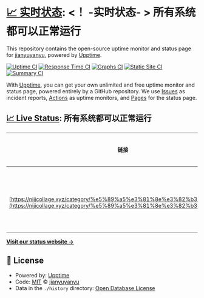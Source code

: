 # [📈 实时状态](https://nijicollage.xyz/category/%e5%89%a5%e3%81%8e%e3%82%b3%e3%83%a9/): <！ -实时状态- > **所有系统都可以正常运行**

This repository contains the open-source uptime monitor and status page for [jianyuyanyu](https://nijicollage.xyz/category/%e5%89%a5%e3%81%8e%e3%82%b3%e3%83%a9/), powered by [Upptime](https://github.com/upptime/upptime).

[![Uptime CI](https://github.com/jianyuyanyu/upptime/workflows/Uptime%20CI/badge.svg)](https://github.com/jianyuyanyu/upptime/actions?query=workflow%3A%22Uptime+CI%22)
[![Response Time CI](https://github.com/jianyuyanyu/upptime/workflows/Response%20Time%20CI/badge.svg)](https://github.com/jianyuyanyu/upptime/actions?query=workflow%3A%22Response+Time+CI%22)
[![Graphs CI](https://github.com/jianyuyanyu/upptime/workflows/Graphs%20CI/badge.svg)](https://github.com/jianyuyanyu/upptime/actions?query=workflow%3A%22Graphs+CI%22)
[![Static Site CI](https://github.com/jianyuyanyu/upptime/workflows/Static%20Site%20CI/badge.svg)](https://github.com/jianyuyanyu/upptime/actions?query=workflow%3A%22Static+Site+CI%22)
[![Summary CI](https://github.com/jianyuyanyu/upptime/workflows/Summary%20CI/badge.svg)](https://github.com/jianyuyanyu/upptime/actions?query=workflow%3A%22Summary+CI%22)

With [Upptime](https://upptime.js.org), you can get your own unlimited and free uptime monitor and status page, powered entirely by a GitHub repository. We use [Issues](https://github.com/jianyuyanyu/upptime/issues) as incident reports, [Actions](https://github.com/jianyuyanyu/upptime/actions) as uptime monitors, and [Pages](https://nijicollage.xyz/category/%e5%89%a5%e3%81%8e%e3%82%b3%e3%83%a9/) for the status page.

## [📈 Live Status](https://demo.upptime.js.org): <!--live status--> **所有系统都可以正常运行**

<!--start: status pages-->
<!-- This summary is generated by Upptime (https://github.com/upptime/upptime) -->
<!-- Do not edit this manually, your changes will be overwritten -->
<!-- prettier-ignore -->
| 链接 | 状态 | 历史 | 响应时间 | 正常运行时间 |
| --- | ------ | ------- | ------------- | ------ |
| <img alt="" src="https://icons.duckduckgo.com/ip3/nijicollage.xyz.ico" height="13"> [https://nijicollage.xyz/category/%e5%89%a5%e3%81%8e%e3%82%b3%e3%83%a9/](https://nijicollage.xyz/category/%e5%89%a5%e3%81%8e%e3%82%b3%e3%83%a9/) | 🟩 正常运行 | [https-nijicollage-xyz-category-e5-89-a5-e3-81-8e-e3-82-b3-e3-83-a9.yml](https://github.com/jianyuyanyu/upptime/commits/HEAD/history/https-nijicollage-xyz-category-e5-89-a5-e3-81-8e-e3-82-b3-e3-83-a9.yml) | <details><summary><img alt="响应时间图像" src="./graphs/https-nijicollage-xyz-category-e5-89-a5-e3-81-8e-e3-82-b3-e3-83-a9/response-time-week.png" height="20"> 678毫秒</summary><br><a href="https://nijicollage.xyz/category/%e5%89%a5%e3%81%8e%e3%82%b3%e3%83%a9//history/https-nijicollage-xyz-category-e5-89-a5-e3-81-8e-e3-82-b3-e3-83-a9"><img alt="响应时间 797" src="https://img.shields.io/endpoint?url=https%3A%2F%2Fraw.githubusercontent.com%2Fjianyuyanyu%2Fupptime%2FHEAD%2Fapi%2Fhttps-nijicollage-xyz-category-e5-89-a5-e3-81-8e-e3-82-b3-e3-83-a9%2Fresponse-time.json"></a><br><a href="https://nijicollage.xyz/category/%e5%89%a5%e3%81%8e%e3%82%b3%e3%83%a9//history/https-nijicollage-xyz-category-e5-89-a5-e3-81-8e-e3-82-b3-e3-83-a9"><img alt="24 小时响应时间 492" src="https://img.shields.io/endpoint?url=https%3A%2F%2Fraw.githubusercontent.com%2Fjianyuyanyu%2Fupptime%2FHEAD%2Fapi%2Fhttps-nijicollage-xyz-category-e5-89-a5-e3-81-8e-e3-82-b3-e3-83-a9%2Fresponse-time-day.json"></a><br><a href="https://nijicollage.xyz/category/%e5%89%a5%e3%81%8e%e3%82%b3%e3%83%a9//history/https-nijicollage-xyz-category-e5-89-a5-e3-81-8e-e3-82-b3-e3-83-a9"><img alt="7 天正常运行时间 678" src="https://img.shields.io/endpoint?url=https%3A%2F%2Fraw.githubusercontent.com%2Fjianyuyanyu%2Fupptime%2FHEAD%2Fapi%2Fhttps-nijicollage-xyz-category-e5-89-a5-e3-81-8e-e3-82-b3-e3-83-a9%2Fresponse-time-week.json"></a><br><a href="https://nijicollage.xyz/category/%e5%89%a5%e3%81%8e%e3%82%b3%e3%83%a9//history/https-nijicollage-xyz-category-e5-89-a5-e3-81-8e-e3-82-b3-e3-83-a9"><img alt="30天的正常运行时间 699" src="https://img.shields.io/endpoint?url=https%3A%2F%2Fraw.githubusercontent.com%2Fjianyuyanyu%2Fupptime%2FHEAD%2Fapi%2Fhttps-nijicollage-xyz-category-e5-89-a5-e3-81-8e-e3-82-b3-e3-83-a9%2Fresponse-time-month.json"></a><br><a href="https://nijicollage.xyz/category/%e5%89%a5%e3%81%8e%e3%82%b3%e3%83%a9//history/https-nijicollage-xyz-category-e5-89-a5-e3-81-8e-e3-82-b3-e3-83-a9"><img alt="1年的正常运行时间 706" src="https://img.shields.io/endpoint?url=https%3A%2F%2Fraw.githubusercontent.com%2Fjianyuyanyu%2Fupptime%2FHEAD%2Fapi%2Fhttps-nijicollage-xyz-category-e5-89-a5-e3-81-8e-e3-82-b3-e3-83-a9%2Fresponse-time-year.json"></a></details> | <details><summary><a href="https://nijicollage.xyz/category/%e5%89%a5%e3%81%8e%e3%82%b3%e3%83%a9//history/https-nijicollage-xyz-category-e5-89-a5-e3-81-8e-e3-82-b3-e3-83-a9">100.00%</a></summary><a href="https://nijicollage.xyz/category/%e5%89%a5%e3%81%8e%e3%82%b3%e3%83%a9//history/https-nijicollage-xyz-category-e5-89-a5-e3-81-8e-e3-82-b3-e3-83-a9"><img alt="正常运行时间 100.00%" src="https://img.shields.io/endpoint?url=https%3A%2F%2Fraw.githubusercontent.com%2Fjianyuyanyu%2Fupptime%2FHEAD%2Fapi%2Fhttps-nijicollage-xyz-category-e5-89-a5-e3-81-8e-e3-82-b3-e3-83-a9%2Fuptime.json"></a><br><a href="https://nijicollage.xyz/category/%e5%89%a5%e3%81%8e%e3%82%b3%e3%83%a9//history/https-nijicollage-xyz-category-e5-89-a5-e3-81-8e-e3-82-b3-e3-83-a9"><img alt="24 小时正常运行时间 100.00%" src="https://img.shields.io/endpoint?url=https%3A%2F%2Fraw.githubusercontent.com%2Fjianyuyanyu%2Fupptime%2FHEAD%2Fapi%2Fhttps-nijicollage-xyz-category-e5-89-a5-e3-81-8e-e3-82-b3-e3-83-a9%2Fuptime-day.json"></a><br><a href="https://nijicollage.xyz/category/%e5%89%a5%e3%81%8e%e3%82%b3%e3%83%a9//history/https-nijicollage-xyz-category-e5-89-a5-e3-81-8e-e3-82-b3-e3-83-a9"><img alt="7 天正常运行时间 100.00%" src="https://img.shields.io/endpoint?url=https%3A%2F%2Fraw.githubusercontent.com%2Fjianyuyanyu%2Fupptime%2FHEAD%2Fapi%2Fhttps-nijicollage-xyz-category-e5-89-a5-e3-81-8e-e3-82-b3-e3-83-a9%2Fuptime-week.json"></a><br><a href="https://nijicollage.xyz/category/%e5%89%a5%e3%81%8e%e3%82%b3%e3%83%a9//history/https-nijicollage-xyz-category-e5-89-a5-e3-81-8e-e3-82-b3-e3-83-a9"><img alt="30天的正常运行时间 100.00%" src="https://img.shields.io/endpoint?url=https%3A%2F%2Fraw.githubusercontent.com%2Fjianyuyanyu%2Fupptime%2FHEAD%2Fapi%2Fhttps-nijicollage-xyz-category-e5-89-a5-e3-81-8e-e3-82-b3-e3-83-a9%2Fuptime-month.json"></a><br><a href="https://nijicollage.xyz/category/%e5%89%a5%e3%81%8e%e3%82%b3%e3%83%a9//history/https-nijicollage-xyz-category-e5-89-a5-e3-81-8e-e3-82-b3-e3-83-a9"><img alt="1年的正常运行时间 100.00%" src="https://img.shields.io/endpoint?url=https%3A%2F%2Fraw.githubusercontent.com%2Fjianyuyanyu%2Fupptime%2FHEAD%2Fapi%2Fhttps-nijicollage-xyz-category-e5-89-a5-e3-81-8e-e3-82-b3-e3-83-a9%2Fuptime-year.json"></a></details>

<!--end: status pages-->

[**Visit our status website →**](https://nijicollage.xyz/category/%e5%89%a5%e3%81%8e%e3%82%b3%e3%83%a9/)

## 📄 License

- Powered by: [Upptime](https://github.com/upptime/upptime)
- Code: [MIT](./LICENSE) © [jianyuyanyu](https://nijicollage.xyz/category/%e5%89%a5%e3%81%8e%e3%82%b3%e3%83%a9/)
- Data in the `./history` directory: [Open Database License](https://opendatacommons.org/licenses/odbl/1-0/)
